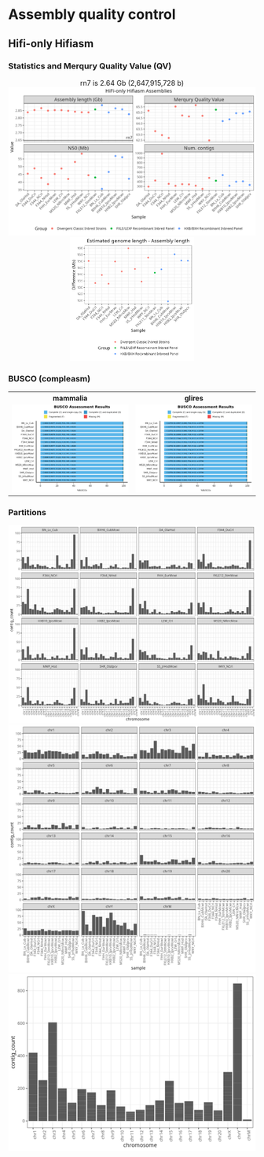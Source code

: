 # Assembly quality control

## Hifi-only Hifiasm

### Statistics and Merqury Quality Value (QV)

<div style="text-align: center;">
  rn7 is 2.64 Gb (2,647,915,728 b)
  <img src="images/gfastats.16samples.png" alt="gfastats.merqury.16samples.png">
</div>

<div style="text-align: center;">
  <img src="images/GenomeScope2vsHiFi.LengthDifference.16samples.png" alt="GenomeScope2vsHiFi.LengthDifference.16samples.png" style="width: 50%;">
</div>



### BUSCO (compleasm)

<table>
  <tr>
    <th style="width: 50%;">mammalia</th>
    <th style="width: 50%;">glires</th>
  </tr>
  <tr>
    <td style="width: 50%;">
      <img src="images/busco_figure.mammalia.png" alt="busco_figure.mammalia.png" style="width: 100%; height: auto;">
    </td>
    <td style="width: 50%;">
      <img src="images/busco_figure.glires.png" alt="busco_figure.glires.png" style="width: 100%; height: auto;">
    </td>
  </tr>
</table>


### Partitions

<div style="text-align: center;">
  <img src="images/partitions.by-sample.16samples.png" alt="partitions.by-sample.16samples.png">
</div>

<div style="text-align: center;">
  <img src="images/partitions.by-chromosome.16samples.png" alt="partitions.by-chromosome.16samples.png">
</div>

<div style="text-align: center;">
  <img src="images/partitions.all-sample.16samples.png" alt="partitions.all-sample.16samples.png">
</div>
